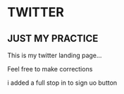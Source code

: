 # TWITTER
## JUST MY PRACTICE
This is my twitter landing page... 

Feel free to make corrections

i added a full stop in to sign uo button
